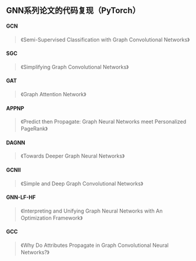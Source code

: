 ## GNN系列论文的代码复现（PyTorch）

#### GCN

> 《Semi-Supervised Classification with Graph Convolutional Networks》

#### SGC

> 《Simplifying Graph Convolutional Networks》

#### GAT

> 《Graph Attention Network》

#### APPNP

> 《Predict then Propagate: Graph Neural Networks meet Personalized PageRank》

#### DAGNN

> 《Towards Deeper Graph Neural Networks》

#### GCNII

> 《Simple and Deep Graph Convolutional Networks》

#### GNN-LF-HF

> 《Interpreting and Unifying Graph Neural Networks with An Optimization Framework》

#### GCC

> 《Why Do Attributes Propagate in Graph Convolutional Neural Networks?》